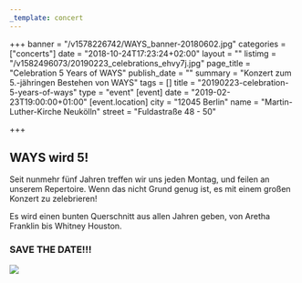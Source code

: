 ```yaml
---
_template: concert
---
```



+++
banner = "/v1578226742/WAYS_banner-20180602.jpg"
categories = ["concerts"]
date = "2018-10-24T17:23:24+02:00"
layout = ""
listimg = "/v1582496073/20190223_celebrations_ehvy7j.jpg"
page_title = "Celebration 5 Years of WAYS"
publish_date = ""
summary = "Konzert zum 5.-jähringen Bestehen von WAYS"
tags = []
title = "20190223-celebration-5-years-of-ways"
type = "event"
[event]
date = "2019-02-23T19:00:00+01:00"
[event.location]
city = "12045 Berlin"
name = "Martin-Luther-Kirche Neukölln"
street = "Fuldastraße 48 - 50"

+++
## WAYS wird 5!

Seit nunmehr fünf Jahren treffen wir uns jeden Montag, und feilen an unserem Repertoire. Wenn das nicht Grund genug ist, es mit einem großen Konzert zu zelebrieren!

Es wird einen bunten Querschnitt aus allen Jahren geben, von Aretha Franklin bis Whitney Houston.

### SAVE THE DATE!!!

![](https://res.cloudinary.com/ways-choir/image/upload/v1582401114/20190223_onstage_oafp3j.jpg)
